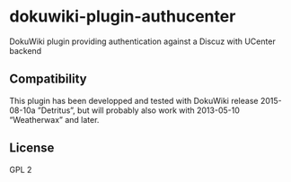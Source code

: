 # dokuwiki-plugin-authucenter

DokuWiki plugin providing authentication against a Discuz with UCenter backend

## Compatibility

This plugin has been developped and tested with DokuWiki release 2015-08-10a ”Detritus”, but will probably also work with 2013-05-10 “Weatherwax” and later.

## License

GPL 2

